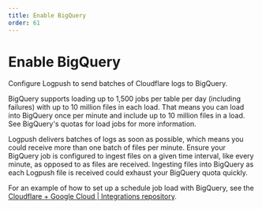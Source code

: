 ```yaml
---
title: Enable BigQuery
order: 61
---
```


# Enable BigQuery

Configure Logpush to send batches of Cloudflare logs to BigQuery.

BigQuery supports loading up to 1,500 jobs per table per day (including failures) with up to 10 million files in each load. That means you can load into BigQuery once per minute and include up to 10 million files in a load. See BigQuery's quotas for load jobs for more information.  

Logpush delivers batches of logs as soon as possible, which means you could receive more than one batch of files per minute. Ensure your BigQuery job is configured to ingest files on a given time interval, like every minute, as opposed to as files are received. Ingesting files into BigQuery as each Logpush file is received could exhaust your BigQuery quota quickly.

For an example of how to set up a schedule job load with BigQuery, see the [Cloudflare + Google Cloud | Integrations repository](https://github.com/cloudflare/cloudflare-gcp/tree/master/logpush-to-bigquery).